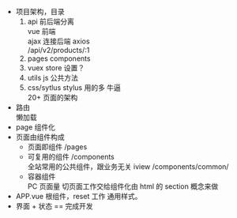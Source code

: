 - 项目架构，目录
    1. api 前后端分离<br>
        vue 前端<br>
        ajax 连接后端 axios<br>
        /api/v2/products/:1
    2. pages components
    3. vuex store 设置？
    4. utils js 公共方法
    5. css/sytlus stylus 用的多 牛逼<br>
    20+ 页面的架构
- 路由<br>
    懒加载
- page 组件化
- 页面由组件构成<br>
    - 页面即组件 /pages
    - 可复用的组件 /components<br>
        全站常用的公共组件，跟业务无关 iview /components/common/
    - 容器组件<br>
        PC 页面量 切页面工作交给组件化由 html 的 section 概念来做
- APP.vue 根组件，reset 工作 通用样式。
- 界面 + 状态 == 完成开发